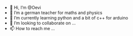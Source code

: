 - 👋 Hi, I’m @Oevi
- 👀 I’m a german teacher for maths and physics
- 🌱 I’m currently learning python and a bit of c++ for arduino
- 💞️ I’m looking to collaborate on ...
- 📫 How to reach me ...

<!---
Oevi/Oevi is a ✨ special ✨ repository because its `README.md` (this file) appears on your GitHub profile.
You can click the Preview link to take a look at your changes.
--->
